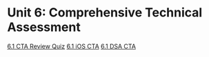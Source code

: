 # Unit 6: Comprehensive Technical Assessment

[6.1 CTA Review Quiz](https://canvas.instructure.com/courses/1605734/quizzes/4477322)
[6.1 iOS CTA](https://canvas.instructure.com/courses/1605734/assignments/13144907)
[6.1 DSA CTA](https://canvas.instructure.com/courses/1605734/assignments/13220244)
